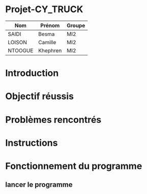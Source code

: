 # Projet-CY_TRUCK

| Nom             | Prénom   | Groupe|
|---              |---       |---    |
| SAIDI           | Besma    | MI2   |
| LOISON          | Camille  | MI2   |
| NTOOGUE         |Khephren  | MI2   |

# Introduction


# Objectif réussis


# Problèmes rencontrés


# Instructions

# Fonctionnement du programme
 ## lancer le programme 
